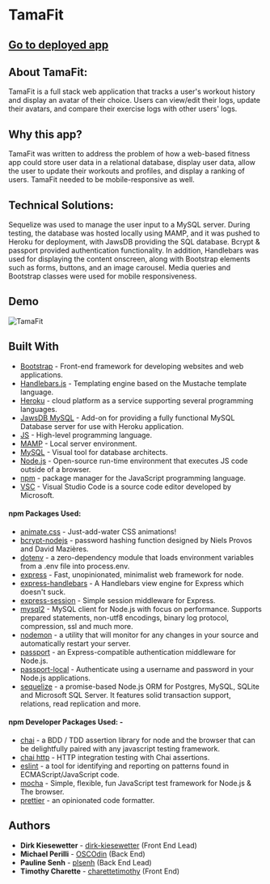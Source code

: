 # TamaFit

## [Go to deployed app](https://tamafitpls.herokuapp.com/)

## About TamaFit:

TamaFit is a full stack web application that tracks a user's workout history and display an avatar of their choice. Users can view/edit their logs, update their avatars, and compare their exercise logs with other users' logs.

## Why this app?

TamaFit was written to address the problem of how a web-based fitness app could store user data in a relational database, display user data, allow the user to update their workouts and profiles, and display a ranking of users. TamaFit needed to be mobile-responsive as well.

## Technical Solutions:

Sequelize was used to manage the user input to a MySQL server. During testing, the database was hosted locally using MAMP, and it was pushed to Heroku for deployment, with JawsDB providing the SQL database. Bcrypt & passport provided authentication functionality. In addition, Handlebars was used for displaying the content onscreen, along with Bootstrap elements such as forms, buttons, and an image carousel. Media queries and Bootstrap classes were used for mobile responsiveness.

## Demo

![TamaFit](public/images/demo.gif)

## Built With

- [Bootstrap](https://getbootstrap.com/) - Front-end framework for developing websites and web applications.
- [Handlebars.js](https://handlebarsjs.com) - Templating engine based on the Mustache template language.
- [Heroku](https://heroku.com) - cloud platform as a service supporting several programming languages.
- [JawsDB MySQL](https://elements.heroku.com/addons/jawsdb) - Add-on for providing a fully functional MySQL Database server for use with Heroku application.
- [JS](https://developer.mozilla.org/en-US/docs/Web/JavaScript) - High-level programming language.
- [MAMP](https://www.mamp.info/en/) - Local server environment.
- [MySQL](https://www.mysql.com/products/workbench/) - Visual tool for database architects.
- [Node.js](https://nodejs.org/en/) - Open-source run-time environment that executes JS code outside of a browser.
- [npm](https://www.npmjs.com/) - package manager for the JavaScript programming language.
- [VSC](https://code.visualstudio.com/) - Visual Studio Code is a source code editor developed by Microsoft.

#### npm Packages Used:

- [animate.css](https://daneden.github.io/animate.css/) - Just-add-water CSS animations!
- [bcrypt-nodejs](https://www.npmjs.com/package/bcrypt) - password hashing function designed by Niels Provos and David Mazières.
- [dotenv](https://www.npmjs.com/package/dotenv) - a zero-dependency module that loads environment variables from a .env file into process.env.
- [express](https://expressjs.com/) - Fast, unopinionated, minimalist web framework for node.
- [express-handlebars](https://www.npmjs.com/package/express-handlebars) - A Handlebars view engine for Express which doesn't suck.
- [express-session](https://www.npmjs.com/package/express-session) - Simple session middleware for Express.
- [mysql2](https://www.npmjs.com/package/mysql2) - MySQL client for Node.js with focus on performance. Supports prepared statements, non-utf8 encodings, binary log protocol, compression, ssl and much more.
- [nodemon](https://www.npmjs.com/package/nodemon) - a utility that will monitor for any changes in your source and automatically restart your server.
- [passport](https://www.npmjs.com/package/passport) - an Express-compatible authentication middleware for Node.js.
- [passport-local](https://www.npmjs.com/package/passport-local) - Authenticate using a username and password in your Node.js applications.
- [sequelize](https://www.npmjs.com/package/sequelize) - a promise-based Node.js ORM for Postgres, MySQL, SQLite and Microsoft SQL Server. It features solid transaction support, relations, read replication and more.

#### npm Developer Packages Used: -

- [chai](https://www.npmjs.com/package/chai) - a BDD / TDD assertion library for node and the browser that can be delightfully paired with any javascript testing framework.
- [chai http](https://www.npmjs.com/package/chai-http) - HTTP integration testing with Chai assertions.
- [eslint](https://www.npmjs.com/package/eslint) - a tool for identifying and reporting on patterns found in ECMAScript/JavaScript code.
- [mocha](https://www.npmjs.com/package/mocha) - Simple, flexible, fun JavaScript test framework for Node.js & The browser.
- [prettier](https://www.npmjs.com/package/prettier) - an opinionated code formatter.

## Authors

- **Dirk Kiesewetter** - [dirk-kiesewetter](https://github.com/dirk-kiesewetter)  (Front End Lead)
- **Michael Perilli** - [OSCOdin](https://github.com/OSCOdin) (Back End)
- **Pauline Senh** - [plsenh](https://github.com/plsenh) (Back End Lead)
- **Timothy Charette** - [charettetimothy](https://github.com/charettetimothy) (Front End)